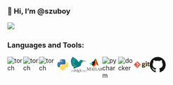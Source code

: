 ### 👋 Hi, I’m @szuboy

<img align="middel" src="https://github-readme-stats.vercel.app/api?username=szuboy&show_icons=true&icon_color=805AD5&text_color=718096&bg_color=ffffff&hide_title=true" />  


### Languages and Tools:

<img align="left" alt="torch" title="pytorch" width="36px" src="https://pytorch.org/assets/images/pytorch-logo.png" />
<img align="left" alt="torch" title="pytorch" width="36px" src="https://avatars.githubusercontent.com/u/15658638?s=200&v=4" />
<img align="left" alt="torch" title="pytorch" width="36px" src="https://avatars.githubusercontent.com/u/27804?s=200&v=4" />
<img align="left" alt="python" title="python" width="36px" src="https://raw.githubusercontent.com/github/explore/80688e429a7d4ef2fca1e82350fe8e3517d3494d/topics/python/python.png" />
<img align="left" alt="latex"  title="latex" width="36px" src="https://raw.githubusercontent.com/github/explore/80688e429a7d4ef2fca1e82350fe8e3517d3494d/topics/latex/latex.png" />
<img align="left" alt="matlab"  title="matlab" width="36px" src="https://raw.githubusercontent.com/github/explore/80688e429a7d4ef2fca1e82350fe8e3517d3494d/topics/matlab/matlab.png" />
<img align="left" alt="pycharm"  title="pycharm" width="36px" src="https://upload.wikimedia.org/wikipedia/commons/thumb/1/1d/PyCharm_Icon.svg/768px-PyCharm_Icon.svg.png" />
<img align="left" alt="docker"  title="docker" width="36px" src="https://cdn4.iconfinder.com/data/icons/logos-and-brands/512/97_Docker_logo_logos-512.png" />
<img align="left" alt="Git"  title="Git" width="36px" src="https://raw.githubusercontent.com/github/explore/80688e429a7d4ef2fca1e82350fe8e3517d3494d/topics/git/git.png" />
<img align="left" alt="GitHub"  title="GitHub" width="36px" src="https://raw.githubusercontent.com/github/explore/78df643247d429f6cc873026c0622819ad797942/topics/github/github.png" />
